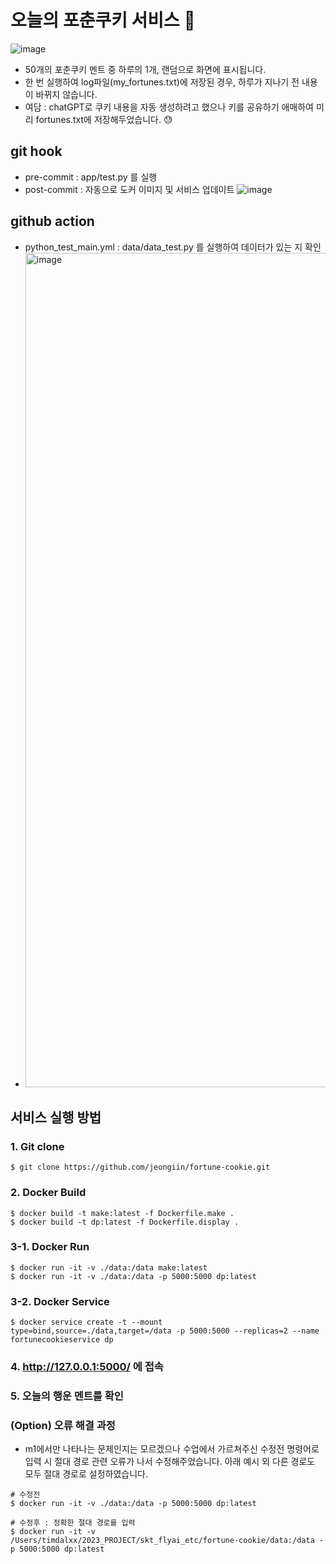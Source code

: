 # 오늘의 포춘쿠키 서비스 🥠
![image](https://github.com/jeongiin/fortune-cookie/assets/48753785/d546cda7-80a8-4a34-a736-da90ed4f8b78)

- 50개의 포춘쿠키 멘트 중 하루의 1개, 랜덤으로 화면에 표시됩니다.
- 한 번 실행하여 log파일(my_fortunes.txt)에 저장된 경우, 하루가 지나기 전 내용이 바뀌지 않습니다.
- 여담 : chatGPT로 쿠키 내용을 자동 생성하려고 했으나 키를 공유하기 애매하여 미리 fortunes.txt에 저장해두었습니다. 😓

## git hook

- pre-commit : app/test.py 를 실행
- post-commit : 자동으로 도커 이미지 및 서비스 업데이트
![image](https://github.com/jeongiin/fortune-cookie/assets/48753785/af470579-1af3-4b18-97b7-a7df688dbded)

## github action

- python_test_main.yml : data/data_test.py 를 실행하여 데이터가 있는 지 확인
- <img width="1335" alt="image" src="https://github.com/jeongiin/fortune-cookie/assets/48753785/16c6ac24-10d7-4e55-b11a-3d2ef8c6afea">


## 서비스 실행 방법

### 1. Git clone

```
$ git clone https://github.com/jeongiin/fortune-cookie.git
```

### 2. Docker Build

```
$ docker build -t make:latest -f Dockerfile.make .
$ docker build -t dp:latest -f Dockerfile.display .
```

### 3-1. Docker Run

```
$ docker run -it -v ./data:/data make:latest
$ docker run -it -v ./data:/data -p 5000:5000 dp:latest
```

### 3-2. Docker Service

```
$ docker service create -t --mount type=bind,source=./data,target=/data -p 5000:5000 --replicas=2 --name fortunecookieservice dp
```

### 4. http://127.0.0.1:5000/ 에 접속

### 5. 오늘의 행운 멘트를 확인

### (Option) 오류 해결 과정

- m1에서만 나타나는 문제인지는 모르겠으나 수업에서 가르쳐주신 수정전 명령어로 입력 시 절대 경로 관련 오류가 나서 수정해주었습니다. 아래 예시 외 다른 경로도 모두 절대 경로로 설정하였습니다.

```
# 수정전
$ docker run -it -v ./data:/data -p 5000:5000 dp:latest

# 수정후 : 정확한 절대 경로를 입력
$ docker run -it -v /Users/timdalxx/2023_PROJECT/skt_flyai_etc/fortune-cookie/data:/data -p 5000:5000 dp:latest
```

